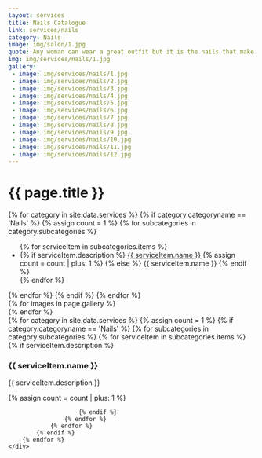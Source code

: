 ```yaml
---
layout: services
title: Nails Catalogue
link: services/nails
category: Nails
image: img/salon/1.jpg
quote: Any woman can wear a great outfit but it is the nails that make the statement
img: img/services/nails/1.jpg
gallery:
 - image: img/services/nails/1.jpg
 - image: img/services/nails/2.jpg
 - image: img/services/nails/3.jpg
 - image: img/services/nails/4.jpg
 - image: img/services/nails/5.jpg
 - image: img/services/nails/6.jpg
 - image: img/services/nails/7.jpg
 - image: img/services/nails/8.jpg
 - image: img/services/nails/9.jpg
 - image: img/services/nails/10.jpg
 - image: img/services/nails/11.jpg
 - image: img/services/nails/12.jpg
---
```


<div class="container">
	<div class="service__catalogue">
		<h1 class="service__catalogue__title">{{ page.title }}</h1>
		<div class="service__catalogue__container row">
			{% for category in site.data.services %}
				{% if category.categoryname == 'Nails' %}
					{% assign count = 1 %}
					{% for subcategories in category.subcategories %}
						<ul class="service__catalogue__list col-xs-6 col-sm-3">
							{% for serviceItem in subcategories.items %}
								<li class="service__list">
									{% if serviceItem.description %}
										<a href="#{{ count }}">
											{{ serviceItem.name }}
											<i class="fa fa-fw fa-chevron-right" aria-hidden="true"></i>
										</a>
									{% assign count = count | plus: 1 %}
									{% else %}
										{{ serviceItem.name }}
									{% endif %}
								</li>
							{% endfor %}
						</ul>
					{% endfor %}
				{% endif %}
			{% endfor %}
		</div>
	</div>
</div>


<div class="container">
	<div class="service__images padding-100">
		<div class="service__carousel owl-carousel" id="service-carousel">
			{% for images in page.gallery %}
				<div class="service__images__container">
					<img src="{{ site.baseurl }}/{{ images.image }}" alt="">
				</div>
			{% endfor %}
		</div>
	</div>
</div>


<div class="container">
	<div class="service__description row between-xs">
		{% for category in site.data.services %}
			{% assign count = 1 %}
			{% if category.categoryname == 'Nails' %}
				{% for subcategories in category.subcategories %}
					{% for serviceItem in subcategories.items %}
						{% if serviceItem.description %}
							<div id="{{ count }}" class="service__description__content col-xs-12 col-sm-6 col-md-4">
								<div class="service__description__box">
									<h3 class="service__description__header">
										{{ serviceItem.name }}
									</h3>
									<p class="service__description__text">
										{{ serviceItem.description }}
									</p>
								</div>
							</div>
							{% assign count = count | plus: 1 %}

						{% endif %}
					{% endfor %}
				{% endfor %}
			{% endif %}
		{% endfor %}
	</div>
</div>